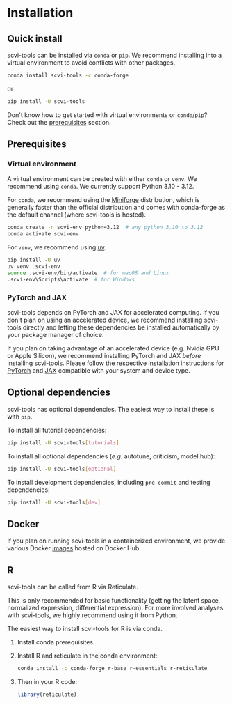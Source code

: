 # Installation

## Quick install

scvi-tools can be installed via `conda` or `pip`. We recommend installing into a virtual
environment to avoid conflicts with other packages.

```bash
conda install scvi-tools -c conda-forge
```

or

```bash
pip install -U scvi-tools
```

Don't know how to get started with virtual environments or `conda`/`pip`? Check out the
[prerequisites](#prerequisites) section.

## Prerequisites

### Virtual environment

A virtual environment can be created with either `conda` or `venv`. We recommend using `conda`. We
currently support Python 3.10 - 3.12.

For `conda`, we recommend using the [Miniforge](https://github.com/conda-forge/miniforge)
distribution, which is generally faster than the official distribution and comes with conda-forge
as the default channel (where scvi-tools is hosted).

```bash
conda create -n scvi-env python=3.12  # any python 3.10 to 3.12
conda activate scvi-env
```

For `venv`, we recommend using [uv](https://github.com/astral-sh/uv).

```bash
pip install -U uv
uv venv .scvi-env
source .scvi-env/bin/activate  # for macOS and Linux
.scvi-env\Scripts\activate  # for Windows
```

### PyTorch and JAX

scvi-tools depends on PyTorch and JAX for accelerated computing. If you don't plan on using
an accelerated device, we recommend installing scvi-tools directly and letting these dependencies
be installed automatically by your package manager of choice.

If you plan on taking advantage of an accelerated device (e.g. Nvidia GPU or Apple Silicon), we
recommend installing PyTorch and JAX _before_ installing scvi-tools. Please follow the respective
installation instructions for [PyTorch](https://pytorch.org/get-started/locally/) and
[JAX](https://jax.readthedocs.io/en/latest/installation.html) compatible with your system and
device type.

## Optional dependencies

scvi-tools has optional dependencies. The easiest way to install these is with `pip`.

To install all tutorial dependencies:

```bash
pip install -U scvi-tools[tutorials]
```

To install all optional dependencies (_e.g._ autotune, criticism, model hub):

```bash
pip install -U scvi-tools[optional]
```

To install development dependencies, including `pre-commit` and testing dependencies:

```bash
pip install -U scvi-tools[dev]
```

## Docker

If you plan on running scvi-tools in a containerized environment, we provide various Docker
[images](https://hub.docker.com/repository/docker/scverse/scvi-tools/general) hosted on Docker Hub.

## R

scvi-tools can be called from R via Reticulate.

This is only recommended for basic functionality (getting the latent space, normalized expression,
differential expression). For more involved analyses with scvi-tools, we highly recommend using it
from Python.

The easiest way to install scvi-tools for R is via conda.

1. Install conda prerequisites.

2. Install R and reticulate in the conda environment:

    ```bash
    conda install -c conda-forge r-base r-essentials r-reticulate
    ```

3. Then in your R code:

    ```R
    library(reticulate)
    ```
